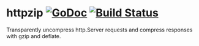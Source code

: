 # httpzip [![GoDoc](https://godoc.org/github.com/tg/httpzip?status.svg)](https://godoc.org/github.com/tg/httpzip) [![Build Status](https://travis-ci.org/tg/httpzip.svg?branch=master)](https://travis-ci.org/tg/httpzip)
Transparently uncompress http.Server requests and compress responses with gzip and deflate.
